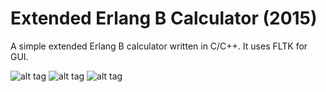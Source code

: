 # Extended Erlang B Calculator (2015)
A simple extended Erlang B calculator written in C/C++. It uses FLTK for GUI.

![alt tag](https://github.com/AramisHM/Erlang-B-Calculator//tree/master/doc/demo.PNG)
![alt tag](https://github.com/AramisHM/Erlang-B-Calculator/tree/master/doc/ref1.JPG)
![alt tag](https://github.com/AramisHM/Erlang-B-Calculator/tree/master/doc/ref3.JPG)
